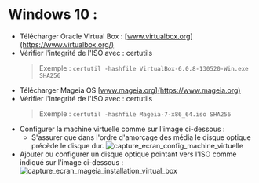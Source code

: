 
# Windows 10 :
- Télécharger Oracle Virtual Box : [www.virtualbox.org](https://www.virtualbox.org/)
- Vérifier l'integrité de l'ISO avec : certutils
  > Exemple : `certutil -hashfile VirtualBox-6.0.8-130520-Win.exe SHA256`
- Télécharger Mageia OS [www.mageia.org](https://www.mageia.org)
- Vérifier l'integrité de l'ISO avec : certutils
  > Exemple : `certutil -hashfile Mageia-7-x86_64.iso SHA256`
- Configurer la machine virtuelle comme sur l'image ci-dessous :
  - S'assurer que dans l'ordre d'amorçage des média le disque optique précède le disque dur.
  ![capture_ecran_config_machine_virtuelle](https://user-images.githubusercontent.com/19194678/60004885-b7c12180-966d-11e9-9ca5-772d63769880.png)
- Ajouter ou configurer un disque optique pointant vers l'ISO comme indiqué sur l'image ci-dessous :
  ![capture_ecran_mageia_installation_virtual_box](https://user-images.githubusercontent.com/19194678/60004258-8c8a0280-966c-11e9-82b5-1fe14e3c6d1d.png)
